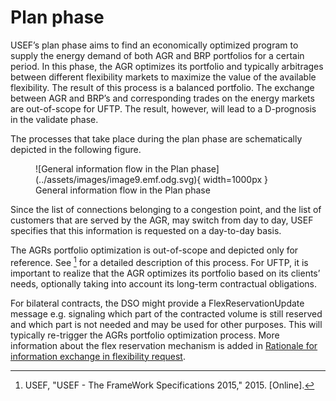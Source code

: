 <!--
SPDX-FileCopyrightText: 2020-2023 Contributors to the Shapeshifter project

SPDX-License-Identifier: Apache-2.0
-->

# Plan phase

USEF’s plan phase aims to find an economically optimized program to supply the energy demand of both AGR and BRP portfolios for a certain period.
In this phase, the AGR optimizes its portfolio and typically arbitrages between different flexibility markets to maximize the value of the available flexibility.
The result of this process is a balanced portfolio.
The exchange between AGR and BRP’s and corresponding trades on the energy markets are out-of-scope for UFTP.
The result, however, will lead to a D-prognosis in the validate phase.

The processes that take place during the plan phase are schematically depicted in the following figure.

<figure markdown>
  ![General information flow in the Plan phase](../assets/images/image9.emf.odg.svg){ width=1000px }
  <figcaption>General information flow in the Plan phase</figcaption>
</figure>

Since the list of connections belonging to a congestion point, and the list of customers that are served by the AGR, may switch from day to day, USEF specifies that this information is requested on a day-to-day basis.

The AGRs portfolio optimization is out-of-scope and depicted only for reference.
See [^3] for a detailed description of this process.
For UFTP, it is important to realize that the AGR optimizes its portfolio based on its clients’ needs, optionally taking into account its long-term contractual obligations.

For bilateral contracts, the DSO might provide a FlexReservationUpdate message e.g. signaling which part of the contracted volume is still reserved and which part is not needed and may be used for other purposes.
This will typically re-trigger the AGRs portfolio optimization process. More information about the flex reservation mechanism is added in [Rationale for information exchange in flexibility request](../appendix/rationale-for-information-exchange-in-flexibility-request.md).

[^3]: USEF, "USEF - The FrameWork Specifications 2015," 2015. [Online].
